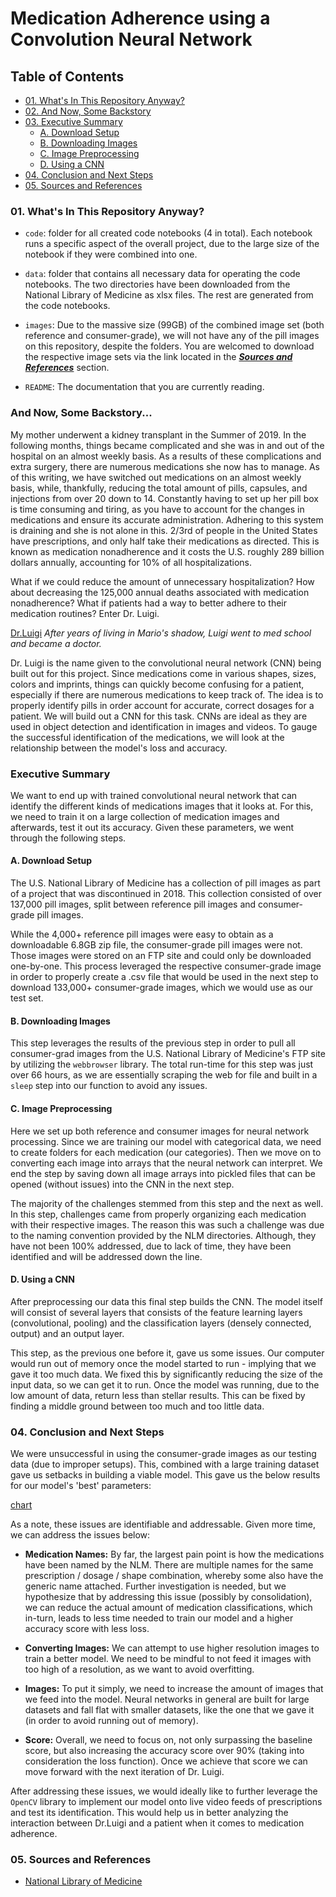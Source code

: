 # Medication Adherence using a Convolution Neural Network


## Table of Contents

- [01. What's In This Repository Anyway?](*01.-What's-In-This-Repository-Anyway?)
- [02. And Now, Some Backstory](#02.-And-Now,-Some-Backstory)
- [03. Executive Summary](#03.-Executive-Summary)
    - [A. Download Setup](#A.-Download-Setup)
    - [B. Downloading Images](#B.-Downloading-Images)
    - [C. Image Preprocessing](#C.-Image-Preprocessing)
    - [D. Using a CNN](#D.-Using-a-CNN)
- [04. Conclusion and Next Steps](#04.-Conclusion-and-Next-Steps)
- [05. Sources and References](#05.-Sources-and-References)

### 01. What's In This Repository Anyway?

- `code`: folder for all created code notebooks (4 in total).  Each notebook runs a specific aspect of the overall project, due to the large size of the notebook if they were combined into one.

- `data`: folder that contains all necessary data for operating the code notebooks.  The two directories have been downloaded from the National Library of Medicine as xlsx files.  The rest are generated from the code notebooks.

- `images`:  Due to the massive size (99GB) of the combined image set (both reference and consumer-grade), we will not have any of the pill images on this repository, despite the folders.  You are welcomed to download the respective image sets via the link located in the ***[Sources and References](#Sources-and-References)*** section.

- `README`: The documentation that you are currently reading.

### And Now, Some Backstory...

My mother underwent a kidney transplant in the Summer of 2019.  In the following months, things became complicated and she was in and out of the hospital on an almost weekly basis.  As a results of these complications and extra surgery, there are numerous medications she now has to manage.  As of this writing, we have switched out medications on an almost weekly basis, while, thankfully, reducing the total amount of pills, capsules, and injections from over 20 down to 14.  Constantly having to set up her pill box is time consuming and tiring, as you have to account for the changes in medications and ensure its accurate administration. Adhering to this system is draining and she is not alone in this.  2/3rd of people in the United States have prescriptions, and only half take their medications as directed.  This is known as medication nonadherence and it costs the U.S. roughly 289 billion dollars annually, accounting for 10% of all hospitalizations.

What if we could reduce the amount of unnecessary hospitalization?  How about decreasing the 125,000 annual deaths associated with medication nonadherence?  What if patients had a way to better adhere to their medication routines?  Enter Dr. Luigi.

[Dr.Luigi](.images/drluigi.jpg)
*After years of living in Mario's shadow, Luigi went to med school and became a doctor.*

Dr. Luigi is the name given to the convolutional neural network (CNN) being built out for this project.  Since medications come in various shapes, sizes, colors and imprints, things can quickly become confusing for a patient, especially if there are numerous medications to keep track of.  The idea is to properly identify pills in order account for accurate, correct dosages for a patient.  We will build out a CNN for this task.  CNNs are ideal as they are used in object detection and identification in images and videos.  To gauge the successful identification of the medications, we will look at the relationship between the model's loss and accuracy.

### Executive Summary

We want to end up with trained convolutional neural network that can identify the different kinds of medications images that it looks at.  For this, we need to train it on a large collection of medication images and afterwards, test it out its accuracy.  Given these parameters, we went through the following steps.

#### A. Download Setup
The U.S. National Library of Medicine has a collection of pill images as part of a project that was discontinued in 2018. This collection consisted of over 137,000 pill images, split between reference pill images and consumer-grade pill images.

While the 4,000+ reference pill images were easy to obtain as a downloadable 6.8GB zip file, the consumer-grade pill images were not.  Those images were stored on an FTP site and could only be downloaded one-by-one.  This process leveraged the respective consumer-grade image in order to properly create a .csv file that would be used in the next step to download 133,000+ consumer-grade images, which we would use as our test set.

#### B. Downloading Images
This step leverages the results of the previous step in order to pull all consumer-grad images from the U.S. National Library of Medicine's FTP site by utilizing the `webbrowser` library.  The total run-time for this step was just over 66 hours, as we are essentially scraping the web for file and built in a `sleep` step into our function to avoid any issues.

#### C. Image Preprocessing
Here we set up both reference and consumer images for neural network processing. 
 Since we are training our model with categorical data, we need to create folders for each medication (our categories). Then we move on to converting each image into arrays that the neural network can interpret. We end the step by saving down all image arrays into pickled files that can be opened (without issues) into the CNN in the next step.

The majority of the challenges stemmed from this step and the next as well.  In this step, challenges came from properly organizing each medication with their respective images.  The reason this was such a challenge was due to the naming convention provided by the NLM directories.  Although, they have not been 100% addressed, due to lack of time, they have been identified and will be addressed down the line.

#### D. Using a CNN
After preprocessing our data this final step builds the CNN. The model itself will consist of several layers that consists of the feature learning layers (convolutional, pooling) and the classification layers (densely connected, output) and an output layer.

This step, as the previous one before it, gave us some issues.  Our computer would run out of memory once the model started to run - implying that we gave it too much data.  We fixed  this by significantly reducing the size of the input data, so we can get it to run.  Once the model was running, due to the low amount of data, return less than stellar results.  This can be fixed by finding a middle ground between too much and too little data.

### 04. Conclusion and Next Steps

We were unsuccessful in using the consumer-grade images as our testing data (due to improper setups).  This, combined with a large training dataset gave us setbacks in building a viable model.  This gave us the below results for our model's 'best' parameters:

[chart](.images/chart.png)

As a note, these issues are identifiable and addressable.  Given more time, we can address the issues below:

- **Medication Names:** By far, the largest pain point is how the medications have been named by the NLM.  There are multiple names for the same prescription / dosage / shape combination, whereby some also have the generic name attached.  Further investigation is needed, but we hypothesize that by addressing this issue (possibly by consolidation), we can reduce the actual amount of medication classifications, which in-turn, leads to less time needed to train our model and a higher accuracy score with less loss.

- **Converting Images:** We can attempt to use higher resolution images to train a better model.  We need to be mindful to not feed it images with too high of a resolution, as we want to avoid overfitting.
 
- **Images:** To put it simply, we need to increase the amount of images that we feed into the model.  Neural networks in general are built for large datasets and fall flat with smaller datasets, like the one that we gave it (in order to avoid running out of memory).

- **Score:** Overall, we need to focus on, not only surpassing the baseline score, but also increasing the accuracy score over 90% (taking into consideration the loss function).  Once we achieve that score we can move forward with the next iteration of Dr. Luigi.

After addressing these issues, we would ideally like to further leverage the `OpenCV` library to implement our model onto live video feeds of prescriptions and test its identification.  This would help us in better analyzing the interaction between Dr.Luigi and a patient when it comes to medication adherence.

### 05. Sources and References

 - [National Library of Medicine](https://www.nlm.nih.gov/databases/download/pill_image.html)